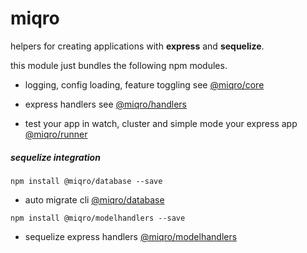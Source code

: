 # miqro

helpers for creating applications with **express** and **sequelize**.

this module just bundles the following npm modules.

- logging, config loading, feature toggling see [@miqro/core](https://www.npmjs.com/package/@miqro/core)

- express handlers see [@miqro/handlers](https://www.npmjs.com/package/@miqro/handlers)

- test your app in watch, cluster and simple mode your express app [@miqro/runner](https://www.npmjs.com/package/@miqro/runner)

##### sequelize integration

```npm install @miqro/database --save```

- auto migrate cli [@miqro/database](https://www.npmjs.com/package/@miqro/database)

```npm install @miqro/modelhandlers --save```

- sequelize express handlers [@miqro/modelhandlers](https://www.npmjs.com/package/@miqro/modelhandlers)
